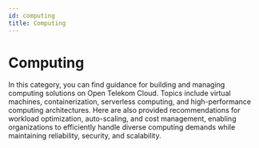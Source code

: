 ```yaml
---
id: computing
title: Computing
---
```


# Computing

In this category, you can find guidance for building and managing computing solutions on Open Telekom Cloud. Topics include virtual machines, containerization, serverless computing, and high-performance computing architectures. Here are also provided recommendations for workload optimization, auto-scaling, and cost management, enabling organizations to efficiently handle diverse computing demands while maintaining reliability, security, and scalability.
